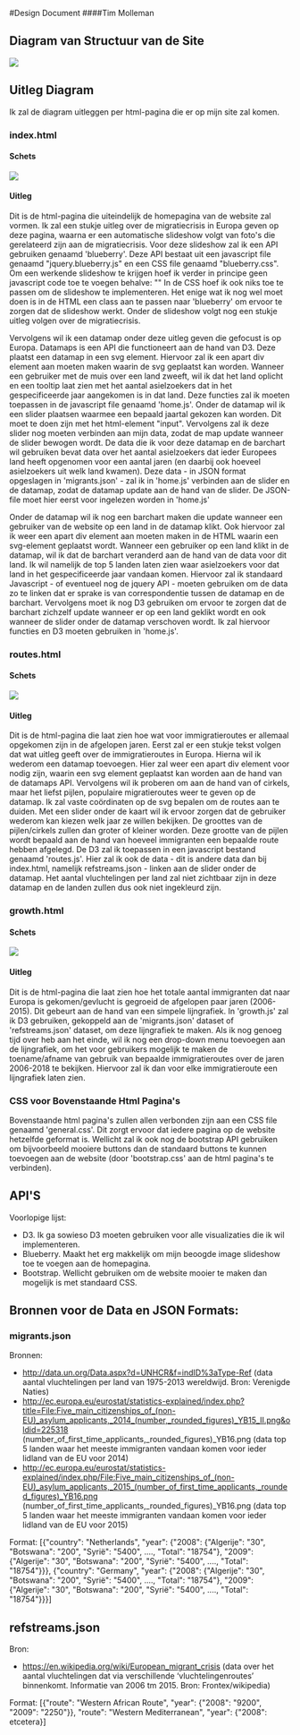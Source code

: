 #Design Document
####Tim Molleman

## Diagram van Structuur van de Site
![](doc/webDia.png)

## Uitleg Diagram
Ik zal de diagram uitleggen per html-pagina die er op mijn site zal komen.

### index.html
#### Schets
![](doc/home)
#### Uitleg
Dit is de html-pagina die uiteindelijk de homepagina van de website zal vormen. Ik zal een stukje uitleg over de migratiecrisis in Europa geven op deze pagina, waarna er een automatische slideshow volgt van foto's die gerelateerd zijn aan de migratiecrisis. Voor deze slideshow zal ik een API gebruiken genaamd 'blueberry'. Deze API bestaat uit een javascript file genaamd "jquery.blueberry.js" en een CSS file genaamd "blueberry.css". Om een werkende slideshow te krijgen hoef ik verder in principe geen javascript code toe te voegen behalve:
"<script>
$(window).load(function() {
	$('.blueberry').blueberry();
});
</script>"
In de CSS hoef ik ook niks toe te passen om de slideshow te implementeren. Het enige wat ik nog wel moet doen is in de HTML een class aan te passen naar 'blueberry' om ervoor te zorgen dat de slideshow werkt. Onder de slideshow volgt nog een stukje uitleg volgen over de migratiecrisis.

Vervolgens wil ik een datamap onder deze uitleg geven die gefocust is op Europa. Datamaps is een API die functioneert aan de hand van D3. Deze plaatst een datamap in een svg element. Hiervoor zal ik een apart div element aan moeten maken waarin de svg geplaatst kan worden. Wanneer een gebruiker met de muis over een land zweeft, wil ik dat het land oplicht en een tooltip laat zien met het aantal asielzoekers dat in het gespecificeerde jaar aangekomen is in dat land. Deze functies zal ik moeten toepassen in de javascript file genaamd 'home.js'.
Onder de datamap wil ik een slider plaatsen waarmee een bepaald jaartal gekozen kan worden. Dit moet te doen zijn met het html-element "input". Vervolgens zal ik deze slider nog moeten verbinden aan mijn data, zodat de map update wanneer de slider bewogen wordt. De data die ik voor deze datamap en de barchart wil gebruiken bevat data over het aantal asielzoekers dat ieder Europees land heeft opgenomen voor een aantal jaren (en daarbij ook hoeveel asielzoekers uit welk land kwamen). Deze data - in JSON format opgeslagen in 'migrants.json' - zal ik in  'home.js' verbinden aan de slider en de datamap, zodat de datamap update aan de hand van de slider. De JSON-file moet hier eerst voor ingelezen worden in 'home.js'

Onder de datamap wil ik nog een barchart maken die update wanneer een gebruiker van de website op een land in de datamap klikt. Ook hiervoor zal ik weer een apart div element aan moeten maken in de HTML waarin een svg-element geplaatst wordt. Wanneer een gebruiker op een land klikt in de datamap, wil ik dat de barchart veranderd aan de hand van de data voor dit land. Ik wil namelijk de top 5 landen laten zien waar asielzoekers voor dat land in het gespecificeerde jaar vandaan komen. Hiervoor zal ik standaard Javascript - of eventueel nog de jquery API - moeten gebruiken om de data zo te linken dat er sprake is van correspondentie tussen de datamap en de barchart. Vervolgens moet ik nog D3 gebruiken om ervoor te zorgen dat de barchart zichzelf update wanneer er op een land geklikt wordt en ook wanneer de slider onder de datamap verschoven wordt. Ik zal hiervoor functies en D3 moeten gebruiken in 'home.js'.

### routes.html
#### Schets
![](doc/routesdesign)
#### Uitleg
Dit is de html-pagina die laat zien hoe wat voor immigratieroutes er allemaal opgekomen zijn in de afgelopen jaren. Eerst zal er een stukje tekst volgen dat wat uitleg geeft over de immigratieroutes in Europa. Hierna wil ik wederom een datamap toevoegen. Hier zal weer een apart div element voor nodig zijn, waarin een svg element geplaatst kan worden aan de hand van de datamaps API. Vervolgens wil ik proberen om aan de hand van of cirkels, maar het liefst pijlen, populaire migratieroutes weer te geven op de datamap. Ik zal vaste coördinaten op de svg bepalen om de routes aan te duiden. Met een slider onder de kaart wil ik ervoor zorgen dat de gebruiker wederom kan kiezen welk jaar ze willen bekijken. De groottes van de pijlen/cirkels zullen dan groter of kleiner worden. Deze grootte van de pijlen wordt bepaald aan de hand van hoeveel immigranten een bepaalde route hebben afgelegd. De D3 zal ik toepassen in een javascript bestand genaamd 'routes.js'. Hier zal ik ook de data - dit is andere data dan bij index.html, namelijk refstreams.json - linken aan de slider onder de datamap. Het aantal vluchtelingen per land zal niet zichtbaar zijn in deze datamap en de landen zullen dus ook niet ingekleurd zijn.

### growth.html
#### Schets
![](doc/growthdesign)
#### Uitleg
Dit is de html-pagina die laat zien hoe het totale aantal immigranten dat naar Europa is gekomen/gevlucht is gegroeid de afgelopen paar jaren (2006-2015). Dit gebeurt aan de hand van een simpele lijngrafiek. In 'growth.js' zal ik D3 gebruiken, gekoppeld aan de 'migrants.json' dataset of 'refstreams.json' dataset, om deze lijngrafiek te maken. Als ik nog genoeg tijd over heb aan het einde, wil ik nog een drop-down menu toevoegen aan de lijngrafiek, om het voor gebruikers mogelijk te maken de toename/afname van gebruik van bepaalde immigratieroutes over de jaren 2006-2018 te bekijken. Hiervoor zal ik dan voor elke immigratieroute een lijngrafiek laten zien.

### CSS voor Bovenstaande Html Pagina's
Bovenstaande html pagina's zullen allen verbonden zijn aan een CSS file genaamd 'general.css'. Dit zorgt ervoor dat iedere pagina op de website hetzelfde geformat is. Wellicht zal ik ook nog de bootstrap API gebruiken om bijvoorbeeld mooiere buttons dan de standaard buttons te kunnen toevoegen aan de website (door 'bootstrap.css' aan de html pagina's te verbinden). 

## API'S
Voorlopige lijst:
- D3. Ik ga sowieso D3 moeten gebruiken voor alle visualizaties die ik wil implementeren.
- Blueberry. Maakt het erg makkelijk om mijn beoogde image slideshow toe te voegen aan de homepagina.
- Bootstrap. Wellicht gebruiken om de website mooier te maken dan mogelijk is met standaard CSS.

## Bronnen voor de Data en JSON Formats: 
### migrants.json
Bronnen:
- http://data.un.org/Data.aspx?d=UNHCR&f=indID%3aType-Ref (data aantal vluchtelingen per land van 1975-2013 wereldwijd. Bron: Verenigde Naties)
- http://ec.europa.eu/eurostat/statistics-explained/index.php?title=File:Five_main_citizenships_of_(non-EU)_asylum_applicants,_2014_(number,_rounded_figures)_YB15_II.png&oldid=225318 (number_of_first_time_applicants,_rounded_figures)_YB16.png (data top 5 landen waar het meeste immigranten vandaan komen voor ieder lidland van de EU voor 2014)
- http://ec.europa.eu/eurostat/statistics-explained/index.php/File:Five_main_citizenships_of_(non-EU)_asylum_applicants,_2015_(number_of_first_time_applicants,_rounded_figures)_YB16.png  (number_of_first_time_applicants,_rounded_figures)_YB16.png (data top 5 landen waar het meeste immigranten vandaan komen voor ieder lidland van de EU voor 2015)

Format:
[{"country": "Netherlands", "year": {"2008": {"Algerije": "30", "Botswana": "200", "Syrië": "5400", ...., "Total": "18754"}, "2009": {"Algerije": "30", "Botswana": "200", "Syrië": "5400", ...., "Total": "18754"}}}, {"country": "Germany", "year": {"2008": {"Algerije": "30", "Botswana": "200", "Syrië": "5400", ...., "Total": "18754"}, "2009": {"Algerije": "30", "Botswana": "200", "Syrië": "5400", ...., "Total": "18754"}}}]

## refstreams.json
Bron:
- https://en.wikipedia.org/wiki/European_migrant_crisis (data over het aantal vluchtelingen dat via verschillende ‘vluchtelingenroutes’ binnenkomt. Informatie van 2006 tm 2015. Bron: Frontex/wikipedia)

Format:
[{"route": "Western African Route", "year": {"2008": "9200", "2009": "2250"}}, "route": "Western Mediterranean", "year": {"2008": etcetera}]


